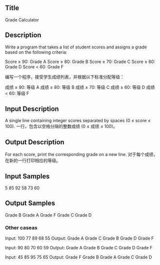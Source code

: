 ## Title
Grade Calculator

## Description
Write a program that takes a list of student scores and assigns a grade based on the following criteria:

Score ≥ 90: Grade A
Score ≥ 80: Grade B
Score ≥ 70: Grade C
Score ≥ 60: Grade D
Score < 60: Grade F

编写一个程序，接受学生成绩列表，并根据以下标准分配等级：

成绩 ≥ 90: 等级 A
成绩 ≥ 80: 等级 B
成绩 ≥ 70: 等级 C
成绩 ≥ 60: 等级 D
成绩 < 60: 等级 F

## Input Description
A single line containing integer scores separated by spaces (0 ≤ score ≤ 100).
一行，包含以空格分隔的整数成绩 (0 ≤ 成绩 ≤ 100)。

## Output Description
For each score, print the corresponding grade on a new line.
对于每个成绩，在新的一行打印相应的等级。

## Input Samples
5
85 92 58 73 60

## Output Samples
Grade B
Grade A
Grade F
Grade C
Grade D

### Other caseas
Input: 100 77 89 68 55
Output:
Grade A
Grade C
Grade B
Grade D
Grade F

Input: 90 80 70 60 59
Output:
Grade A
Grade B
Grade C
Grade D
Grade F

Input: 45 85 95 75 65
Output:
Grade F
Grade B
Grade A
Grade C
Grade D


